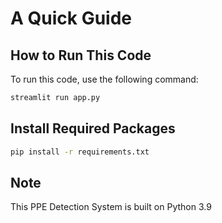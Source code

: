 # A Quick Guide

## How to Run This Code

To run this code, use the following command:
```bash
streamlit run app.py
```

## Install Required Packages

```bash
pip install -r requirements.txt
```

## Note
This PPE Detection System is built on Python 3.9
